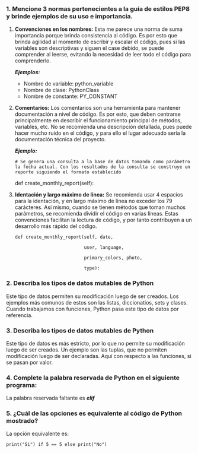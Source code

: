 ### 1. Mencione 3 normas pertenecientes a la guía de estilos PEP8 y brinde ejemplos de su uso e importancia.

1.  **Convenciones en los nombres:** Esta me parece una norma de suma importancia porque brinda consistencia al código.
    Es por esto que brinda agilidad al momento de escribir y escalar el código, pues si las variables son descriptivas y siguen el case
    debido, se puede comprender al leerse, evitando la necesidad de leer todo el código para comprenderlo.

    **_Ejemplos:_**

    - Nombre de variable: python_variable
    - Nombre de clase: PythonClass
    - Nombre de constante: PY_CONSTANT

2.  **Comentarios:** Los comentarios son una herramienta para mantener documentación a nivel de código. Es por esto, que deben centrarse
    principalmente en describir el funcionamiento principal de métodos, variables, etc. No se recomienda una descripción detallada, pues puede hacer mucho ruido en el código, y para ello el lugar adecuado sería la documentación técnica del proyecto.

    **_Ejemplo:_**

    `# Se genera una consulta a la base de datos tomando como parámetro la fecha actual. Con los resultados de la consulta se construye un reporte siguiendo el formato establecido`

    def create_monthly_report(self):

3.  **Identación y largo máximo de línea:** Se recomienda usar 4 espacios para la identación, y en largo máximo de línea no exceder los 79 carácteres. Así mismo, cuando se tienen métodos que toman muchos parámetros, se recomienda dividir el código en varias líneas. Estas convenciones facilitan la lectura de código, y por tanto contribuyen a un desarrollo más rápido del código.

        def create_monthly_report(self, date,

                                  user, language,

                                  primary_colors, photo,

                                  type):

### 2. Describa los tipos de datos mutables de Python

Este tipo de datos permiten su modificación luego de ser creados. Los ejemplos más comunos de estos son las listas, diccionatios, sets y clases. Cuando trabajamos con funciones, Python pasa este tipo de datos por referencia.

### 3. Describa los tipos de datos mutables de Python

Este tipo de datos es más estricto, por lo que no permite su modificación luego de ser creados. Un ejemplo son las tuplas, que no permiten modificación luego de ser declaradas. Aquí con respecto a las funciones, si se pasan por valor.

### 4. Complete la palabra reservada de Python en el siguiente programa:

La palabra reservada faltante es **_elif_**

### 5. ¿Cuál de las opciones es equivalente al código de Python mostrado?

La opción equivalente es:

`print("Si") if 5 == 5 else print("No")`
